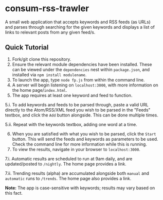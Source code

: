 # consum-rss-trawler

A small web application that accepts keywords and RSS feeds (as URLs) and parses through searching for the given keywords and displays a list of links to relevant posts from any given feed/s.

## Quick Tutorial

1. Fork/git clone this repository.
2. Ensure the relevant module dependencies have been installed. These can be viewed under the `dependencies` nest within `package.json`, and installed via `npm install modulename`.
3. To launch the app, type `node fp.js` from within the command line.
4. A server will begin listening on `localhost:3000`, with more information on the home page/`index.html`.
5. The app requires at least one keyword and feed to function. 
  
  5.i. To add keywords and feeds to be parsed through, paste a valid URL directly to the Atom/RSS/XML feed you wish to be parsed in the "Feeds" textbox, and click the `Add` button alongside. This can be done multiple times.
  
  5.ii. Repeat with the keywords textbox, adding one word at a time.
  
6. When you are satisfied with what you wish to be parsed, click the `Start` button. This will send the feeds and keywords as parameters to be used. Check the command line for more information while this is running.
7. To view the results, navigate in your browser to `localhost:3000`.
  
 7.i. Automatic results are scheduled to run at 9am daily, and are updated/posted to `/nightly`. The home page provides a link.
 
 7.ii. Trending results (alpha) are accumulated alongside both `manual` and `automatic` runs to `/trends`. The home page also provides a link.

**Note:** The app is case-sensitive with keywords; results may vary based on this fact.
  

